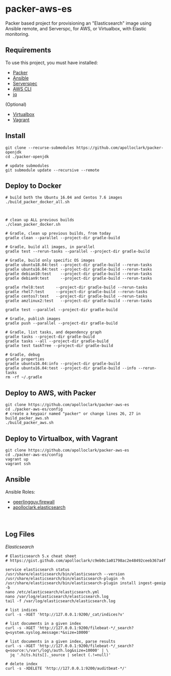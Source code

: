 # packer-aws-es

Packer based project for provisioning an "Elasticsearch" image using Ansible remote, 
and Serverspc, for AWS, or Virtualbox, with Elastic monitoring.

## Requirements

To use this project, you must have installed:
- [Packer](https://www.packer.io/downloads.html)
- [Ansible](http://docs.ansible.com/ansible/latest/intro_installation.html)
- [Serverspec](http://serverspec.org/)
- [AWS CLI](https://docs.aws.amazon.com/cli/latest/userguide/installing.html)
- [jq](https://stedolan.github.io/jq/)

(Optional)
- [Virtualbox](https://www.virtualbox.org/wiki/Downloads)
- [Vagrant](https://www.vagrantup.com/downloads.html)



## Install
```shell
git clone --recurse-submodules https://github.com/apolloclark/packer-openjdk
cd ./packer-openjdk

# update submodules
git submodule update --recursive --remote
```



## Deploy to Docker
```shell
# build both the Ubuntu 16.04 and Centos 7.6 images
./build_packer_docker_all.sh



# clean up ALL previous builds
./clean_packer_docker.sh

# Gradle, clean up previous builds, from today
gradle clean --parallel --project-dir gradle-build

# Gradle, build all images, in parallel
gradle test --rerun-tasks --parallel --project-dir gradle-build

# Gradle, build only specific OS images
gradle ubuntu18.04:test --project-dir gradle-build --rerun-tasks
gradle ubuntu16.04:test --project-dir gradle-build --rerun-tasks
gradle debian10:test    --project-dir gradle-build --rerun-tasks
gradle debian9:test     --project-dir gradle-build --rerun-tasks

gradle rhel8:test     --project-dir gradle-build --rerun-tasks
gradle rhel7:test     --project-dir gradle-build --rerun-tasks
gradle centos7:test   --project-dir gradle-build --rerun-tasks
gradle amzlinux2:test   --project-dir gradle-build --rerun-tasks

gradle test --parallel --project-dir gradle-build

# Gradle, publish images
gradle push --parallel --project-dir gradle-build

# Gradle, list tasks, and dependency graph
gradle tasks --project-dir gradle-build
gradle tasks --all --project-dir gradle-build
gradle test taskTree --project-dir gradle-build

# Gradle, debug
gradle properties
gradle ubuntu16.04:info --project-dir gradle-build
gradle ubuntu16.04:test --project-dir gradle-build --info --rerun-tasks
rm -rf ~/.gradle
```



## Deploy to AWS, with Packer
```shell
git clone https://github.com/apolloclark/packer-aws-es
cd ./packer-aws-es/config
# create a keypair named "packer" or change lines 26, 27 in build_packer_aws.sh
./build_packer_aws.sh
```



## Deploy to Virtualbox, with Vagrant
```shell
git clone https://github.com/apolloclark/packer-aws-es
cd ./packer-aws-es/config
vagrant up
vagrant ssh
```

## Ansible

Ansible Roles:
- [geerlingguy.firewall](https://github.com/geerlingguy/ansible-role-firewall)
- [apolloclark.elasticsearch](https://github.com/apolloclark/ansible-role-elasticsearch)
<br/><br/><br/>



## Log Files

*Elasticsearch*
```
# Elasticsearch 5.x cheat sheet
# https://gist.github.com/apolloclark/c9eb0c1a01798ac2e48492ceeb367a4f

service elasticsearch status
/usr/share/elasticsearch/bin/elasticsearch --version
/usr/share/elasticsearch/bin/elasticsearch-plugin -h
/usr/share/elasticsearch/bin/elasticsearch-plugin install ingest-geoip -b
nano /etc/elasticsearch/elasticsearch.yml
nano /var/log/elasticsearch/elasticsearch.log
tail -f /var/log/elasticsearch/elasticsearch.log

# list indices
curl -s -XGET 'http://127.0.0.1:9200/_cat/indices?v'

# list documents in a given index
curl -s -XGET 'http://127.0.0.1:9200/filebeat-*/_search?q=system.syslog.message:*&size=10000'

# list documents in a given index, parse results
curl -s -XGET 'http://127.0.0.1:9200/filebeat-*/_search?q=source:\/var\/log\/auth.log&size=10000' | \
  jq '.hits.hits[]._source | select (.!=null)'
  
# delete index
curl -s -XDELETE 'http://127.0.0.1:9200/auditbeat-*/'
```
